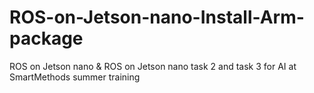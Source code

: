 # ROS-on-Jetson-nano-Install-Arm-package
ROS on Jetson nano &amp; ROS on Jetson nano task 2 and task 3 for AI at SmartMethods summer training
